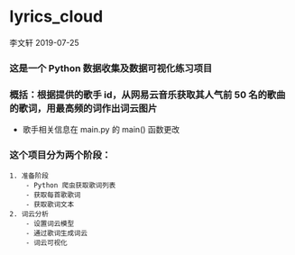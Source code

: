# lyrics_cloud
李文轩 2019-07-25

### 这是一个 Python 数据收集及数据可视化练习项目

### 概括：根据提供的歌手 id，从网易云音乐获取其人气前 50 名的歌曲的歌词，用最高频的词作出词云图片

* 歌手相关信息在 main.py 的 main() 函数更改

### 这个项目分为两个阶段：
    1. 准备阶段
        - Python 爬虫获取歌词列表
        - 获取每首歌歌词   
        - 获取歌词文本
    2. 词云分析
        - 设置词云模型
        - 通过歌词生成词云
        - 词云可视化
        